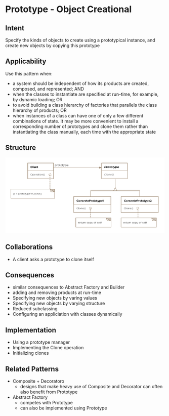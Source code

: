 # Prototype - Object Creational

## Intent
Specify the kinds of objects to create using a prototypical instance, and create new objects by copying this prototype

## Applicability
Use this pattern when:
* a system should be independent of how its products are created, composed, and represented; AND
* when the classes to instantiate are specified at run-time, for example, by dynamic loading; OR
* to avoid building a class hierarchy of factories that parallels the class hierarchy of products; OR
* when instances of a class can have one of only a few different combinations of state. It may be more convenient to install a corresponding number of prototypes and clone them rather than instantiating the class manually, each time with the appropriate state

## Structure
![Prototype diagram](./prototype_diagram.png)

## Collaborations
* A client asks a prototype to clone itself

## Consequences
* similar consequences to Abstract Factory and Builder
* adding and removing products at run-time
* Specifying new objects by varing values
* Specifying new objects by varying structure
* Reduced subclassing
* Configuring an appliciation with classes dynamically

## Implementation
* Using a prototype manager
* Implementing the Clone operation
* Initializing clones

## Related Patterns
* Composite + Decoratoro
  * designs that make heavy use of Composite and Decorator can often also benefit from Prototype
* Abstract Factory
  * competes with Prototype
  * can also be implemented using Prototype
